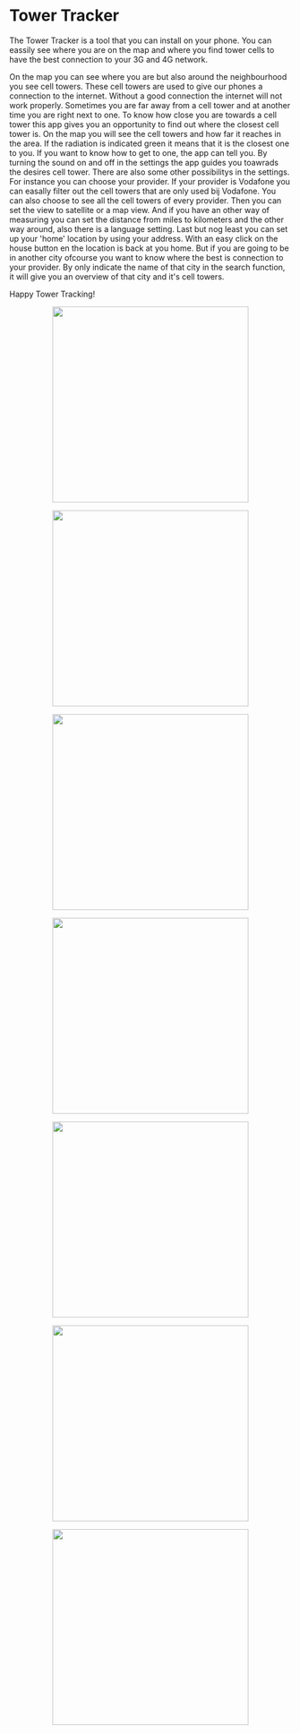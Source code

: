 # Tower Tracker

The Tower Tracker is a tool that you can install on your phone. You can eassily see where you are on the map and where you find tower cells to have the best connection to your 3G and 4G network.

On the map you can see where you are but also around the neighbourhood you see cell towers. These cell towers are used to give our phones a connection to the internet. Without a good connection the internet will not work properly. Sometimes you are far away from a cell tower and at another time you are right next to one.
To know how close you are towards a cell tower this app gives you an opportunity to find out where the closest cell tower is. On the map you will see the cell towers and how far it reaches in the area. If the radiation is indicated green it means that it is the closest one to you.
If you want to know how to get to one, the app can tell you. By turning the sound on and off in the settings the app guides you toawrads the desires cell tower.
There are also some other possibilitys in the settings. For instance you can choose your provider. If your provider is Vodafone you can easally filter out the cell towers that are only used bij Vodafone. You can also choose to see all the cell towers of every provider. Then you can set the view to satellite or a map view. And if you have an other way of measuring you can set the distance from miles to kilometers and the other way around, also there is a language setting. Last but nog least you can set up your 'home' location by using your address. With an easy click on the house button en the location is back at you home.
But if you are going to be in another city ofcourse you want to know where the best is connection to your provider. By only indicate the name of that city in the search function, it will give you an overview of that city and it's cell towers. 

Happy Tower Tracking!



<p align="center">
  <img src="App01.jpg" width="350"/>
</p>

<p align="center">
  <img src="App02.jpg" width="350"/>
</p>

<p align="center">
  <img src="App03.jpg" width="350"/>
</p>

<p align="center">
  <img src="App04.jpg" width="350"/>
</p>

<p align="center">
  <img src="App05.jpg" width="350"/>
</p>

<p align="center">
  <img src="App06.jpg" width="350"/>
</p>

<p align="center">
  <img src="App07.jpg" width="350"/>
</p>
